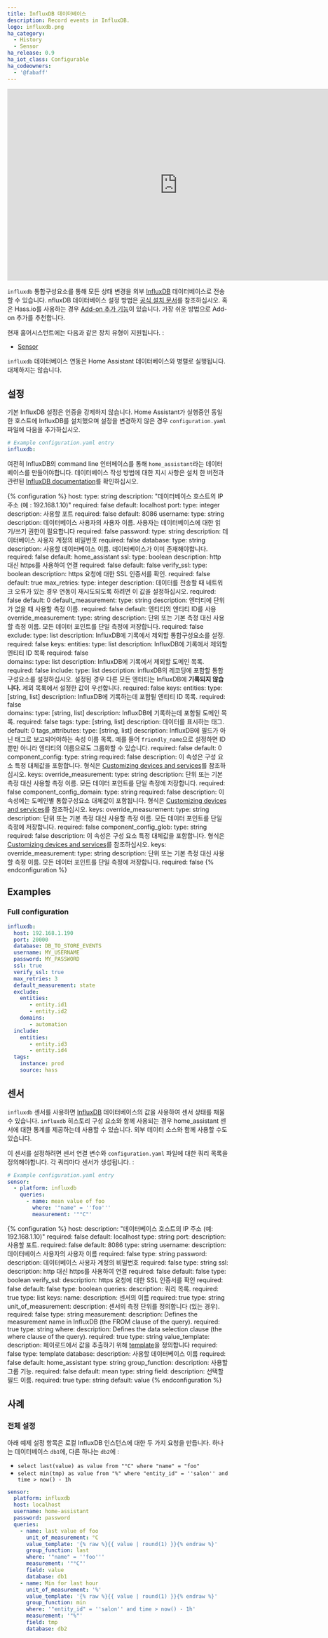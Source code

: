 ```yaml
---
title: InfluxDB 데이터베이스
description: Record events in InfluxDB.
logo: influxdb.png
ha_category:
  - History
  - Sensor
ha_release: 0.9
ha_iot_class: Configurable
ha_codeowners:
  - '@fabaff'
---
```


<div class='videoWrapper'>
<iframe width="776" height="437" src="https://www.youtube.com/embed/m9qIqq104as" frameborder="0" allow="accelerometer; autoplay; encrypted-media; gyroscope; picture-in-picture" allowfullscreen></iframe>
</div>

`influxdb` 통합구성요소를 통해 모든 상태 변경을 외부 [InfluxDB](https://influxdb.com/) 데이터베이스로 전송할 수 있습니다. nfluxDB 데이터베이스 설정 방법은 [공식 설치 문서](https://docs.influxdata.com/influxdb/v1.7/introduction/installation/)를 참조하십시오. 혹은 Hass.io를 사용하는 경우 [Add-on 추가 기능](https://community.home-assistant.io/t/community-hass-io-add-on-influxdb/54491)이 있습니다. 가장 쉬운 방법으로 Add-on 추가를 추천합니다. 

현재 홈어시스턴트에는 다음과 같은 장치 유형이 지원됩니다. :

- [Sensor](#sensor)

<div class='note'>

`influxdb` 데이터베이스 연동은 Home Assistant 데이터베이스와 병렬로 실행됩니다. 대체하지는 않습니다.

</div>

## 설정 

기본 InfluxDB 설정은 인증을 강제하지 않습니다. Home Assistant가 실행중인 동일한 호스트에 InfluxDB를 설치했으며 설정을 변경하지 않은 경우 `configuration.yaml` 파일에 다음을 추가하십시오.

```yaml
# Example configuration.yaml entry
influxdb:
```

여전히 InfluxDB의  command line 인터페이스를 통해 `home_assistant`라는 데이터베이스를 만들어야합니다. 데이터베이스 작성 방법에 대한 지시 사항은 설치 한 버전과 관련된 [InfluxDB documentation](https://docs.influxdata.com/influxdb/latest/introduction/getting_started/#creating-a-database)를 확인하십시오.

{% configuration %}
host:
  type: string
  description: "데이터베이스 호스트의 IP 주소 (예 : 192.168.1.10)"
  required: false
  default: localhost
port:
  type: integer
  description: 사용할 포트
  required: false
  default: 8086
username:
  type: string
  description: 데이터베이스 사용자의 사용자 이름. 사용자는 데이터베이스에 대한 읽기/쓰기 권한이 필요합니다
  required: false
password:
  type: string
  description: 데이터베이스 사용자 계정의 비밀번호
  required: false
database:
  type: string
  description: 사용할 데이터베이스 이름. 데이터베이스가 이미 존재해야합니다.
  required: false
  default: home_assistant
ssl:
  type: boolean
  description: http 대신 https를 사용하여 연결
  required: false
  default: false
verify_ssl:
  type: boolean
  description: https 요청에 대한 SSL 인증서를 확인.
  required: false
  default: true
max_retries:
  type: integer
  description: 데이터를 전송할 때 네트워크 오류가 있는 경우 연동이 재시도되도록 하려면 이 값을 설정하십시오.
  required: false
  default: 0
default_measurement:
  type: string
  description: 엔터티에 단위가 없을 때 사용할 측정 이름. 
  required: false
  default: 엔티티의 엔티티 ID를 사용
override_measurement:
  type: string
  description:  단위 또는 기본 측정 대신 사용할 측정 이름. 모든 데이터 포인트를 단일 측정에 저장합니다.
  required: false
exclude:
  type: list
  description: InfluxDB에 기록에서 제외할 통합구성요소를 설정.
  required: false
  keys:
    entities:
      type: list
      description: InfluxDB에 기록에서 제외할 엔티티 ID 목록
      required: false    
    domains:
      type: list
      description: InfluxDB에 기록에서 제외할 도메인 목록.
      required: false
include:
  type: list
  description: influxDB의 레코딩에 포함할 통합구성요소를 설정하십시오. 설정된 경우 다른 모든 엔터티는 InfluxDB에 **기록되지 않습니다.** 제외 목록에서 설정한 값이 우선합니다.
  required: false
  keys:
    entities:
      type: [string, list]
      description:  InfluxDB에 기록하는데 포함될 엔티티 ID 목록.
      required: false    
    domains:
      type: [string, list]
      description:  InfluxDB에 기록하는데 포함될 도메인 목록.
      required: false
tags:
  type: [string, list]
  description: 데이터를 표시하는 태그.
  default: 0
tags_attributes:
  type: [string, list]
  description: InfluxDB에 필드가 아닌 태그로 보고되어야하는 속성 이름 목록. 예를 들어 `friendly_name`으로 설정하면 ID뿐만 아니라 엔티티의 이름으로도 그룹화할 수 있습니다.
  required: false
  default: 0
component_config:
  type: string
  required: false
  description: 이 속성은 구성 요소 특정 대체값을 포함합니다. 형식은 [Customizing devices and services](/getting-started/customizing-devices/)를 참조하십시오.
  keys:
    override_measurement:
      type: string
      description: 단위 또는 기본 측정 대신 사용할 측정 이름. 모든 데이터 포인트를 단일 측정에 저장합니다.
      required: false
component_config_domain:
  type: string
  required: false
  description: 이 속성에는 도메인별 통합구성요소 대체값이 포함됩니다. 형식은 [Customizing devices and services](/getting-started/customizing-devices/)를 참조하십시오.
  keys:
    override_measurement:
      type: string
      description: 단위 또는 기본 측정 대신 사용할 측정 이름. 모든 데이터 포인트를 단일 측정에 저장합니다.
      required: false
component_config_glob: 
  type: string
  required: false
  description: 이 속성은 구성 요소 특정 대체값을 포함합니다. 형식은 [Customizing devices and services](/getting-started/customizing-devices/)를 참조하십시오.
  keys:
    override_measurement:
      type: string
      description: 단위 또는 기본 측정 대신 사용할 측정 이름. 모든 데이터 포인트를 단일 측정에 저장합니다.
      required: false
{% endconfiguration %}

## Examples

### Full configuration

```yaml
influxdb:
  host: 192.168.1.190
  port: 20000
  database: DB_TO_STORE_EVENTS
  username: MY_USERNAME
  password: MY_PASSWORD
  ssl: true
  verify_ssl: true
  max_retries: 3
  default_measurement: state
  exclude:
    entities:
       - entity.id1
       - entity.id2
    domains:
       - automation
  include:
    entities:
       - entity.id3
       - entity.id4
  tags:
    instance: prod
    source: hass
```

## 센서 

`influxdb` 센서를 사용하면 [InfluxDB](https://influxdb.com/) 데이터베이스의 값을 사용하여 센서 상태를 채울 수 있습니다. 
`influxdb` 히스토리 구성 요소와 함께 사용되는 경우 home_assistant 센서에 대한 통계를 제공하는데 사용할 수 있습니다. 외부 데이터 소스와 함께 사용할 수도 있습니다.

이 센서를 설정하려면 센서 연결 변수와 `configuration.yaml` 파일에 대한 쿼리 목록을 정의해야합니다. 각 쿼리마다 센서가 생성됩니다. :

```yaml
# Example configuration.yaml entry
sensor:
  - platform: influxdb
    queries:
      - name: mean value of foo
        where: '"name" = ''foo'''
        measurement: '"°C"'
```

{% configuration %}
host:
  description: "데이터베이스 호스트의 IP 주소 (예: 192.168.1.10)"
  required: false
  default: localhost
  type: string
port:
  description: 사용할 포트.
  required: false
  default: 8086
  type: string
username:
  description: 데이터베이스 사용자의 사용자 이름
  required: false
  type: string
password:
  description: 데이터베이스 사용자 계정의 비밀번호
  required: false
  type: string
ssl:
  description: http 대신 https를 사용하여 연결
  required: false
  default: false
  type: boolean
verify_ssl:
  description: https 요청에 대한 SSL 인증서를 확인
  required: false
  default: false
  type: boolean
queries:
  description: 쿼리 목록.
  required: true
  type: list
  keys:
    name:
      description: 센서의 이름
      required: true
      type: string
    unit_of_measurement:
      description: 센서의 측정 단위를 정의합니다 (있는 경우).
      required: false
      type: string
    measurement:
      description: Defines the measurement name in InfluxDB (the FROM clause of the query). 
      required: true
      type: string
    where:
      description: Defines the data selection clause (the where clause of the query).
      required: true
      type: string
    value_template:
      description: 페이로드에서 값을 추출하기 위해 [template](/docs/configuration/templating/#processing-incoming-data)을 정의합니다
      required: false
      type: template
    database:
      description: 사용할 데이터베이스 이름
      required: false
      default: home_assistant
      type: string
    group_function:
      description: 사용할 그룹 기능.
      required: false
      default: mean
      type: string
    field:
      description: 선택할 필드 이름.
      required: true
      type: string
      default: value
{% endconfiguration %}

## 사례 

### 전체 설정

아래 예제 설정 항목은 로컬 InfluxDB 인스턴스에 대한 두 가지 요청을 만듭니다. 하나는 데이터베이스 `db1`에, 다른 하나는 `db2`에 :

- `select last(value) as value from "°C" where "name" = "foo"`
- `select min(tmp) as value from "%" where "entity_id" = ''salon'' and time > now() - 1h`

```yaml
sensor:
  platform: influxdb
  host: localhost
  username: home-assistant
  password: password
  queries:
    - name: last value of foo
      unit_of_measurement: °C
      value_template: '{% raw %}{{ value | round(1) }}{% endraw %}'
      group_function: last
      where: '"name" = ''foo'''
      measurement: '"°C"'
      field: value
      database: db1
    - name: Min for last hour
      unit_of_measurement: '%'
      value_template: '{% raw %}{{ value | round(1) }}{% endraw %}'
      group_function: min
      where: '"entity_id" = ''salon'' and time > now() - 1h'
      measurement: '"%"'
      field: tmp
      database: db2
```
